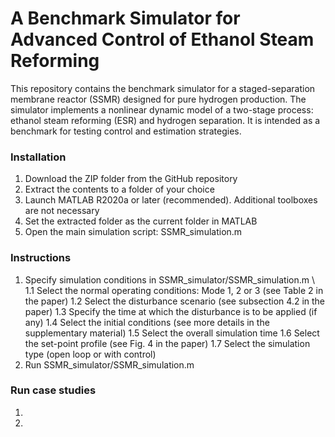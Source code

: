 # A Benchmark Simulator for Advanced Control of Ethanol Steam Reforming
This repository contains the benchmark simulator for a staged-separation membrane reactor (SSMR) designed for pure hydrogen production. The simulator implements a nonlinear dynamic model of a two-stage process: ethanol steam reforming (ESR) and hydrogen separation. It is intended as a benchmark for testing control and estimation strategies.

### Installation

1. Download the ZIP folder from the GitHub repository 
2. Extract the contents to a folder of your choice
3. Launch MATLAB R2020a or later (recommended). Additional toolboxes are not necessary
4. Set the extracted folder as the current folder in MATLAB
5. Open the main simulation script: SSMR_simulation.m 

### Instructions

1. Specify simulation conditions in SSMR_simulator/SSMR_simulation.m \\
   1.1 Select the normal operating conditions: Mode 1, 2 or 3 (see Table 2 in the paper)
   1.2 Select the disturbance scenario (see subsection 4.2 in the paper)
   1.3 Specify the time at which the disturbance is to be applied (if any)
   1.4 Select the initial conditions (see more details in the supplementary material)
   1.5 Select the overall simulation time
   1.6 Select the set-point profile (see Fig. 4 in the paper)
   1.7 Select the simulation type (open loop or with control)
2. Run SSMR_simulator/SSMR_simulation.m 

### Run case studies

1.

2.
